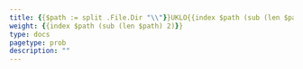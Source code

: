 ```yaml
---
title: {{$path := split .File.Dir "\\"}}UKLO{{index $path (sub (len $path) 2)}}
weight: {{index $path (sub (len $path) 2)}}
type: docs
pagetype: prob
description: ""
---
```

